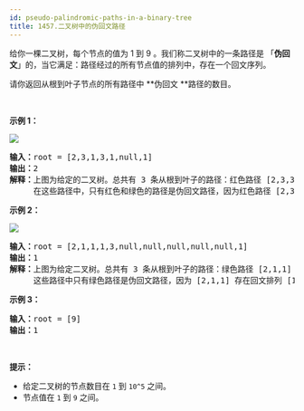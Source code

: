```yaml
---
id: pseudo-palindromic-paths-in-a-binary-tree
title: 1457.二叉树中的伪回文路径
---
```

给你一棵二叉树，每个节点的值为 1 到 9 。我们称二叉树中的一条路径是 「**伪回文**」的，当它满足：路径经过的所有节点值的排列中，存在一个回文序列。

请你返回从根到叶子节点的所有路径中 **伪回文 **路径的数目。

 

**示例 1：**

![](https://assets.leetcode-cn.com/aliyun-lc-upload/uploads/2020/05/23/palindromic_paths_1.png)


<pre><strong>输入：</strong>root = [2,3,1,3,1,null,1]<br/><strong>输出：</strong>2 <br/><strong>解释：</strong>上图为给定的二叉树。总共有 3 条从根到叶子的路径：红色路径 [2,3,3] ，绿色路径 [2,1,1] 和路径 [2,3,1] 。<br/>     在这些路径中，只有红色和绿色的路径是伪回文路径，因为红色路径 [2,3,3] 存在回文排列 [3,2,3] ，绿色路径 [2,1,1] 存在回文排列 [1,2,1] 。<br/></pre>

**示例 2：**

**![](https://assets.leetcode-cn.com/aliyun-lc-upload/uploads/2020/05/23/palindromic_paths_2.png)**


<pre><strong>输入：</strong>root = [2,1,1,1,3,null,null,null,null,null,1]<br/><strong>输出：</strong>1 <br/><strong>解释：</strong>上图为给定二叉树。总共有 3 条从根到叶子的路径：绿色路径 [2,1,1] ，路径 [2,1,3,1] 和路径 [2,1] 。<br/>     这些路径中只有绿色路径是伪回文路径，因为 [2,1,1] 存在回文排列 [1,2,1] 。<br/></pre>

**示例 3：**


<pre><strong>输入：</strong>root = [9]<br/><strong>输出：</strong>1<br/></pre>

 

**提示：**


- 给定二叉树的节点数目在 <code>1</code> 到 <code>10^5</code> 之间。
- 节点值在 <code>1</code> 到 <code>9</code> 之间。
